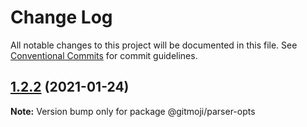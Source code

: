 # Change Log

All notable changes to this project will be documented in this file.
See [Conventional Commits](https://conventionalcommits.org) for commit guidelines.

## [1.2.2](https://github.com/arvinxx/commit-gitmoji/compare/@gitmoji/parser-opts@1.2.1...@gitmoji/parser-opts@1.2.2) (2021-01-24)

**Note:** Version bump only for package @gitmoji/parser-opts
